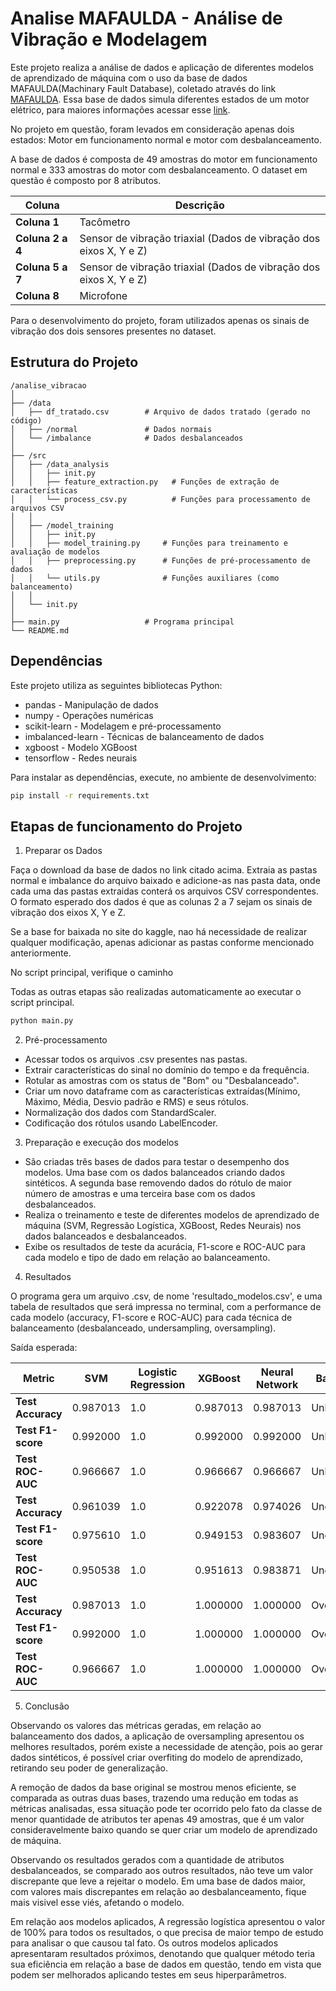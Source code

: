 # Analise MAFAULDA - Análise de Vibração e Modelagem

Este projeto realiza a análise de dados e aplicação de diferentes modelos de aprendizado de máquina com o uso da base de dados MAFAULDA(Machinary Fault Database), coletado através do link [MAFAULDA](https://www.kaggle.com/datasets/uysalserkan/fault-induction-motor-dataset/data). Essa base de dados simula diferentes estados de um motor elétrico, para maiores informações acessar esse [link](https://www02.smt.ufrj.br/~offshore/mfs/page_01.html).

No projeto em questão, foram levados em consideração apenas dois estados: Motor em funcionamento normal e motor com desbalanceamento.

A base de dados é composta de 49 amostras do motor em funcionamento normal e 333 amostras do motor com desbalanceamento. O dataset em questão é composto por 8 atributos.

| Coluna           | Descrição                                                          |
| ---------------- | ------------------------------------------------------------------ |
| **Coluna 1**     | Tacômetro                                                          |
| **Coluna 2 a 4** | Sensor de vibração triaxial (Dados de vibração dos eixos X, Y e Z) |
| **Coluna 5 a 7** | Sensor de vibração triaxial (Dados de vibração dos eixos X, Y e Z) |
| **Coluna 8**     | Microfone                                                          |

Para o desenvolvimento do projeto, foram utilizados apenas os sinais de vibração dos dois sensores presentes no dataset.

## Estrutura do Projeto

```plaintext
/analise_vibracao
│
├── /data
│   ├── df_tratado.csv        # Arquivo de dados tratado (gerado no código)
│   ├── /normal               # Dados normais
│   └── /imbalance            # Dados desbalanceados
│
├── /src
│   ├── /data_analysis
│   │   ├── init.py
│   │   ├── feature_extraction.py   # Funções de extração de características
│   │   └── process_csv.py          # Funções para processamento de arquivos CSV
│   │
│   ├── /model_training
│   │   ├── init.py
│   │   ├── model_training.py     # Funções para treinamento e avaliação de modelos
│   │   ├── preprocessing.py      # Funções de pré-processamento de dados
│   │   └── utils.py              # Funções auxiliares (como balanceamento)
│   │
│   └── init.py
│
├── main.py                   # Programa principal
└── README.md
```

## Dependências

Este projeto utiliza as seguintes bibliotecas Python:

- pandas - Manipulação de dados
- numpy - Operações numéricas
- scikit-learn - Modelagem e pré-processamento
- imbalanced-learn - Técnicas de balanceamento de dados
- xgboost - Modelo XGBoost
- tensorflow - Redes neurais

Para instalar as dependências, execute, no ambiente de desenvolvimento:

```bash
pip install -r requirements.txt
```

## Etapas de funcionamento do Projeto

1. Preparar os Dados

Faça o download da base de dados no link citado acima. Extraia as pastas normal e imbalance do arquivo baixado e adicione-as nas pasta data, onde cada uma das pastas extraidas conterá os arquivos CSV correspondentes. O formato esperado dos dados é que as colunas 2 a 7 sejam os sinais de vibração dos eixos X, Y e Z.

Se a base for baixada no site do kaggle, nao há necessidade de realizar qualquer modificação, apenas adicionar as pastas conforme mencionado anteriormente.

No script principal, verifique o caminho

Todas as outras etapas são realizadas automaticamente ao executar o script principal.

```bash
python main.py
```

2. Pré-processamento

- Acessar todos os arquivos .csv presentes nas pastas.
- Extrair características do sinal no domínio do tempo e da frequência.
- Rotular as amostras com os status de "Bom" ou "Desbalanceado".
- Criar um novo dataframe com as características extraídas(Mínimo, Máximo, Média, Desvio padrão e RMS) e seus rótulos.
- Normalização dos dados com StandardScaler.
- Codificação dos rótulos usando LabelEncoder.

3. Preparação e execução dos modelos

- São criadas três bases de dados para testar o desempenho dos modelos. Uma base com os dados balanceados criando dados sintéticos. A segunda base removendo dados do rótulo de maior número de amostras e uma terceira base com os dados desbalanceados.
- Realiza o treinamento e teste de diferentes modelos de aprendizado de máquina (SVM, Regressão Logística, XGBoost, Redes Neurais) nos dados balanceados e desbalanceados.
- Exibe os resultados de teste da acurácia, F1-score e ROC-AUC para cada modelo e tipo de dado em relação ao balanceamento.

4. Resultados

O programa gera um arquivo .csv, de nome 'resultado_modelos.csv', e uma tabela de resultados que será impressa no terminal, com a performance de cada modelo (accuracy, F1-score e ROC-AUC) para cada técnica de balanceamento (desbalanceado, undersampling, oversampling).

Saída esperada:

| Metric            | SVM      | Logistic Regression | XGBoost  | Neural Network | BalanceType   |
| ----------------- | -------- | ------------------- | -------- | -------------- | ------------- |
| **Test Accuracy** | 0.987013 | 1.0                 | 0.987013 | 0.987013       | Unbalanced    |
| **Test F1-score** | 0.992000 | 1.0                 | 0.992000 | 0.992000       | Unbalanced    |
| **Test ROC-AUC**  | 0.966667 | 1.0                 | 0.966667 | 0.966667       | Unbalanced    |
| **Test Accuracy** | 0.961039 | 1.0                 | 0.922078 | 0.974026       | Undersampling |
| **Test F1-score** | 0.975610 | 1.0                 | 0.949153 | 0.983607       | Undersampling |
| **Test ROC-AUC**  | 0.950538 | 1.0                 | 0.951613 | 0.983871       | Undersampling |
| **Test Accuracy** | 0.987013 | 1.0                 | 1.000000 | 1.000000       | Oversampling  |
| **Test F1-score** | 0.992000 | 1.0                 | 1.000000 | 1.000000       | Oversampling  |
| **Test ROC-AUC**  | 0.966667 | 1.0                 | 1.000000 | 1.000000       | Oversampling  |

5. Conclusão

Observando os valores das métricas geradas, em relação ao balanceamento dos dados, a aplicação de oversampling apresentou os melhores resultados, porém existe a necessidade de atenção, pois ao gerar dados sintéticos, é possível criar overfiting do modelo de aprendizado, retirando seu poder de generalização.

A remoção de dados da base original se mostrou menos eficiente, se comparada as outras duas bases, trazendo uma redução em todas as métricas analisadas, essa situação pode ter ocorrido pelo fato da classe de menor quantidade de atributos ter apenas 49 amostras, que é um valor consideravelmente baixo quando se quer criar um modelo de aprendizado de máquina.

Observando os resultados gerados com a quantidade de atributos desbalanceados, se comparado aos outros resultados, não teve um valor discrepante que leve a rejeitar o modelo. Em uma base de dados maior, com valores mais discrepantes em relação ao desbalanceamento, fique mais visivel esse viés, afetando o modelo.

Em relação aos modelos aplicados, A regressão logística apresentou o valor de 100% para todos os resultados, o que precisa de maior tempo de estudo para analisar o que causou tal fato. Os outros modelos aplicados apresentaram resultados próximos, denotando que qualquer método teria sua eficiência em relação a base de dados em questão, tendo em vista que podem ser melhorados aplicando testes em seus hiperparâmetros.
